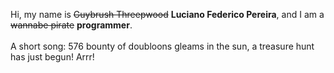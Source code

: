 Hi, my name is ~~Guybrush Threepwood~~ **Luciano Federico Pereira**, and I am a ~~wannabe pirate~~ **programmer**.<br><br>A short song: 576 bounty of doubloons gleams in the sun, a treasure hunt has just begun! Arrr!
